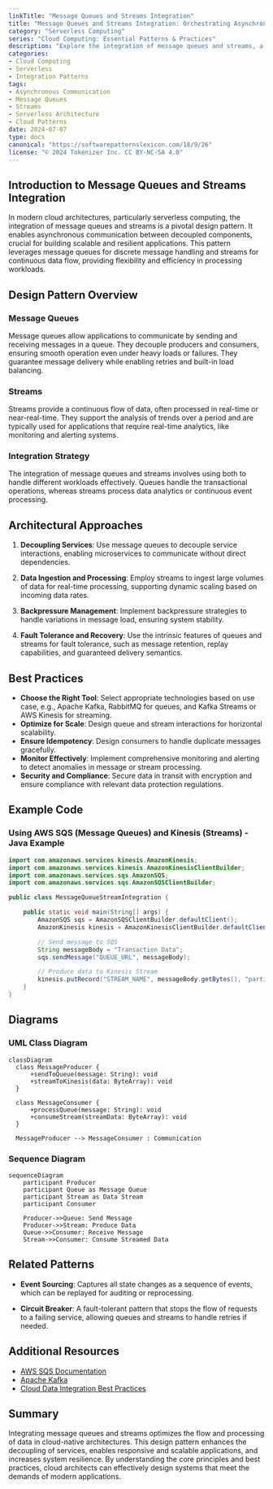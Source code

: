 ```yaml
---
linkTitle: "Message Queues and Streams Integration"
title: "Message Queues and Streams Integration: Orchestrating Asynchronous Communication"
category: "Serverless Computing"
series: "Cloud Computing: Essential Patterns & Practices"
description: "Explore the integration of message queues and streams, a critical design pattern in cloud architectures, enabling asynchronous communication, scalability, and reliability in serverless applications."
categories:
- Cloud Computing
- Serverless
- Integration Patterns
tags:
- Asynchronous Communication
- Message Queues
- Streams
- Serverless Architecture
- Cloud Patterns
date: 2024-07-07
type: docs
canonical: "https://softwarepatternslexicon.com/18/9/26"
license: "© 2024 Tokenizer Inc. CC BY-NC-SA 4.0"
---
```


## Introduction to Message Queues and Streams Integration

In modern cloud architectures, particularly serverless computing, the integration of message queues and streams is a pivotal design pattern. It enables asynchronous communication between decoupled components, crucial for building scalable and resilient applications. This pattern leverages message queues for discrete message handling and streams for continuous data flow, providing flexibility and efficiency in processing workloads.

## Design Pattern Overview

### Message Queues
Message queues allow applications to communicate by sending and receiving messages in a queue. They decouple producers and consumers, ensuring smooth operation even under heavy loads or failures. They guarantee message delivery while enabling retries and built-in load balancing.

### Streams
Streams provide a continuous flow of data, often processed in real-time or near-real-time. They support the analysis of trends over a period and are typically used for applications that require real-time analytics, like monitoring and alerting systems.

### Integration Strategy
The integration of message queues and streams involves using both to handle different workloads effectively. Queues handle the transactional operations, whereas streams process data analytics or continuous event processing.

## Architectural Approaches

1. **Decoupling Services**: Use message queues to decouple service interactions, enabling microservices to communicate without direct dependencies.

2. **Data Ingestion and Processing**: Employ streams to ingest large volumes of data for real-time processing, supporting dynamic scaling based on incoming data rates.

3. **Backpressure Management**: Implement backpressure strategies to handle variations in message load, ensuring system stability.

4. **Fault Tolerance and Recovery**: Use the intrinsic features of queues and streams for fault tolerance, such as message retention, replay capabilities, and guaranteed delivery semantics.

## Best Practices

- **Choose the Right Tool**: Select appropriate technologies based on use case, e.g., Apache Kafka, RabbitMQ for queues, and Kafka Streams or AWS Kinesis for streaming.
- **Optimize for Scale**: Design queue and stream interactions for horizontal scalability.
- **Ensure Idempotency**: Design consumers to handle duplicate messages gracefully.
- **Monitor Effectively**: Implement comprehensive monitoring and alerting to detect anomalies in message or stream processing.
- **Security and Compliance**: Secure data in transit with encryption and ensure compliance with relevant data protection regulations.

## Example Code

### Using AWS SQS (Message Queues) and Kinesis (Streams) - Java Example

```java
import com.amazonaws.services.kinesis.AmazonKinesis;
import com.amazonaws.services.kinesis.AmazonKinesisClientBuilder;
import com.amazonaws.services.sqs.AmazonSQS;
import com.amazonaws.services.sqs.AmazonSQSClientBuilder;

public class MessageQueueStreamIntegration {

    public static void main(String[] args) {
        AmazonSQS sqs = AmazonSQSClientBuilder.defaultClient();
        AmazonKinesis kinesis = AmazonKinesisClientBuilder.defaultClient();

        // Send message to SQS
        String messageBody = "Transaction Data";
        sqs.sendMessage("QUEUE_URL", messageBody);

        // Produce data to Kinesis Stream
        kinesis.putRecord("STREAM_NAME", messageBody.getBytes(), "partitionKey");
    }
}
```

## Diagrams

### UML Class Diagram

```mermaid
classDiagram
  class MessageProducer {
      +sendToQueue(message: String): void
      +streamToKinesis(data: ByteArray): void
  }
  
  class MessageConsumer {
      +processQueue(message: String): void
      +consumeStream(streamData: ByteArray): void
  }
  
  MessageProducer --> MessageConsumer : Communication
```

### Sequence Diagram

```mermaid
sequenceDiagram
    participant Producer
    participant Queue as Message Queue
    participant Stream as Data Stream
    participant Consumer

    Producer->>Queue: Send Message
    Producer->>Stream: Produce Data
    Queue->>Consumer: Receive Message
    Stream->>Consumer: Consume Streamed Data
```

## Related Patterns

- **Event Sourcing**: Captures all state changes as a sequence of events, which can be replayed for auditing or reprocessing.
  
- **Circuit Breaker**: A fault-tolerant pattern that stops the flow of requests to a failing service, allowing queues and streams to handle retries if needed.

## Additional Resources

- [AWS SQS Documentation](https://docs.aws.amazon.com/sqs/index.html)
- [Apache Kafka](https://kafka.apache.org/documentation/)
- [Cloud Data Integration Best Practices](https://cloud.google.com/solutions/datainterop)

## Summary

Integrating message queues and streams optimizes the flow and processing of data in cloud-native architectures. This design pattern enhances the decoupling of services, enables responsive and scalable applications, and increases system resilience. By understanding the core principles and best practices, cloud architects can effectively design systems that meet the demands of modern applications.
